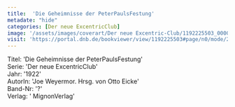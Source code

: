```yaml
---
title:  'Die Geheimnisse der PeterPaulsFestung'
metadate: "hide"
categories: [Der neue ExcentricClub]
image: '/assets/images/coverart/Der neue Excentric-Club/1192225503_00000010.jpg'
visit: 'https://portal.dnb.de/bookviewer/view/1192225503#page/n0/mode/2up'
---
```

Titel: 'Die Geheimnisse der PeterPaulsFestung' <br>
Serie: 'Der neue ExcentricClub' <br>
Jahr: '1922' <br>
AutorIn: 'Joe Weyermor. Hrsg. von Otto Eicke' <br>
Band-Nr: '?' <br>
Verlag: ' MignonVerlag'